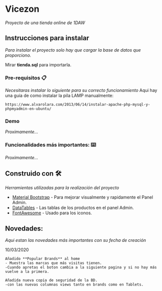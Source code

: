 # Vicezon

_Proyecto de una tienda online de 1DAW_

## Instrucciones para instalar

_Para instalar el proyecto solo hay que cargar la base de datos que proporciono._

Mirar **tienda.sql** para importarla.

### Pre-requisitos 📋

_Necesitaras instalar lo siguiente para su correcto funcionamiento_
Aqui hay una guia de como instalar la pila LAMP manualmente:
```
https://www.alvarolara.com/2013/06/14/instalar-apache-php-mysql-y-phpmyadmin-en-ubuntu/
```

### Demo

_Proximamente..._

### Funcionalidades más importantes: ⌨️

_Proximamente..._

## Construido con 🛠️

_Herramientas utilizadas para la realización del proyecto_

* [Material Bootstrap](https://mdbootstrap.com/) - Para mejorar visualmente y rapidamente el Panel Admin.
* [DataTables](https://datatables.net/) - Las tablas de los productos en el panel Admin.
* [FontAwesome](https://fontawesome.com/) - Usado para los iconos.

## Novedades:
_Aqui estan las novedades más importantes con su fecha de creación_

10/03/2020
```
Añadido **Popular Brands** al home
- Muestra las marcas que más visitas tienen.
-Cuando apretas el boton cambia a la siguiente pagina y si no hay más vuelve a la primera.

Añadida nueva copia de seguridad de la BD.
-con las nuevas columnas views tanto en brands como en Tablets.
```
